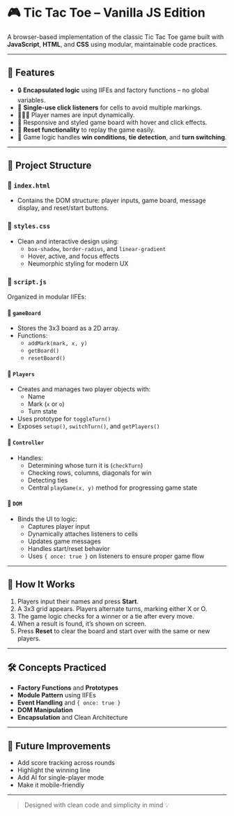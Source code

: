 # 🎮 Tic Tac Toe – Vanilla JS Edition

A browser-based implementation of the classic Tic Tac Toe game built with **JavaScript**, **HTML**, and **CSS** using modular, maintainable code practices.

---

## 🚀 Features

- 🔒 **Encapsulated logic** using IIFEs and factory functions – no global variables.
- 🎯 **Single-use click listeners** for cells to avoid multiple markings.
- 👨‍👩‍👧 Player names are input dynamically.
- 🎨 Responsive and styled game board with hover and click effects.
- 🔄 **Reset functionality** to replay the game easily.
- 🧠 Game logic handles **win conditions**, **tie detection**, and **turn switching**.

---

## 🧩 Project Structure

### 📁 `index.html`
- Contains the DOM structure: player inputs, game board, message display, and reset/start buttons.

### 🎨 `styles.css`
- Clean and interactive design using:
  - `box-shadow`, `border-radius`, and `linear-gradient`
  - Hover, active, and focus effects
  - Neumorphic styling for modern UX

### 🧠 `script.js`
Organized in modular IIFEs:

#### 🔹 `gameBoard`
- Stores the 3x3 board as a 2D array.
- Functions:
  - `addMark(mark, x, y)`
  - `getBoard()`
  - `resetBoard()`

#### 🔹 `Players`
- Creates and manages two player objects with:
  - Name
  - Mark (`x` or `o`)
  - Turn state
- Uses prototype for `toggleTurn()`
- Exposes `setup()`, `switchTurn()`, and `getPlayers()`

#### 🔹 `Controller`
- Handles:
  - Determining whose turn it is (`checkTurn`)
  - Checking rows, columns, diagonals for win
  - Detecting ties
  - Central `playGame(x, y)` method for progressing game state

#### 🔹 `DOM`
- Binds the UI to logic:
  - Captures player input
  - Dynamically attaches listeners to cells
  - Updates game messages
  - Handles start/reset behavior
  - Uses `{ once: true }` on listeners to ensure proper game flow

---

## 🧪 How It Works

1. Players input their names and press **Start**.
2. A 3x3 grid appears. Players alternate turns, marking either X or O.
3. The game logic checks for a winner or a tie after every move.
4. When a result is found, it’s shown on screen.
5. Press **Reset** to clear the board and start over with the same or new players.

---

## 🛠️ Concepts Practiced

- **Factory Functions** and **Prototypes**
- **Module Pattern** using IIFEs
- **Event Handling** and `{ once: true }`
- **DOM Manipulation**
- **Encapsulation** and Clean Architecture

---

## 🧼 Future Improvements

- Add score tracking across rounds
- Highlight the winning line
- Add AI for single-player mode
- Make it mobile-friendly

---

> Designed with clean code and simplicity in mind 💡

